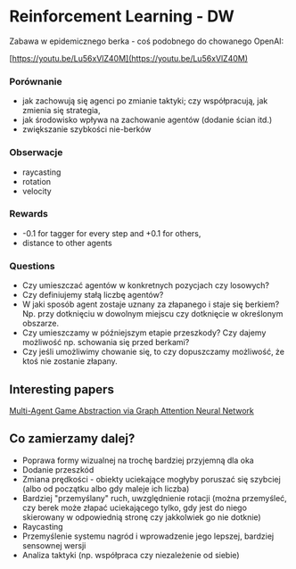 # Reinforcement Learning - DW

Zabawa w epidemicznego berka - coś podobnego do chowanego OpenAI:

[https://youtu.be/Lu56xVlZ40M](https://youtu.be/Lu56xVlZ40M)

### Porównanie

- jak zachowują się agenci po zmianie taktyki; czy współpracują, jak zmienia się strategia,
- jak środowisko wpływa na zachowanie agentów (dodanie ścian itd.)
- zwiększanie szybkości nie-berków

### Obserwacje

- raycasting
- rotation
- velocity

### Rewards

- -0.1 for tagger for every step and +0.1 for others,
- distance to other agents

### Questions

- Czy umieszczać agentów w konkretnych pozycjach czy losowych?
- Czy definiujemy stałą liczbę agentów?
- W jaki sposób agent zostaje uznany za złapanego i staje się berkiem? Np. przy dotknięciu w dowolnym miejscu czy dotknięcie w określonym obszarze.
- Czy umieszczamy w późniejszym etapie przeszkody? Czy dajemy możliwość np. schowania się przed berkami?
- Czy jeśli umożliwimy chowanie się, to czy dopuszczamy możliwość, że ktoś nie zostanie złapany.

## Interesting papers

[Multi-Agent Game Abstraction via Graph Attention Neural Network](https://arxiv.org/abs/1911.10715)

## Co zamierzamy dalej?

- Poprawa formy wizualnej na trochę bardziej przyjemną dla oka
- Dodanie przeszkód 
- Zmiana prędkości - obiekty uciekające mogłyby poruszać się szybciej (albo od początku albo gdy maleje ich liczba)
- Bardziej "przemyślany" ruch, uwzględnienie rotacji (można przemyśleć, czy berek może złapać uciekającego tylko, gdy jest do niego skierowany w odpowiednią stronę czy jakkolwiek go nie dotknie)
- Raycasting
- Przemyślenie systemu nagród i wprowadzenie jego lepszej, bardziej sensownej wersji
- Analiza taktyki (np. współpraca czy niezależenie od siebie)
